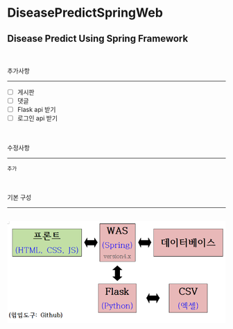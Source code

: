 # DiseasePredictSpringWeb
## Disease Predict Using Spring Framework
<br>
<br>
추가사항

--------------------------

- [ ] 게시판 <br>
- [ ] 댓글 <br>
- [ ] Flask api 받기 <br>
- [ ] 로그인 api 받기 <br>
<br>
<br>
수정사항

--------------------------

```
추가
```
<br>
<br>
기본 구성

--------------------------
<br>
<img src="img/basic_map.png">  

<br>
